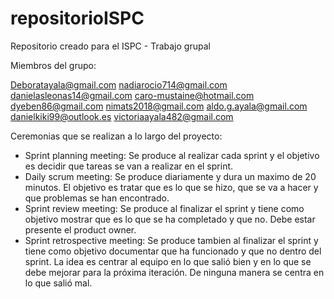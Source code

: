# repositorioISPC
Repositorio creado para el ISPC - Trabajo grupal

Miembros del grupo:

Deboratayala@gmail.com
nadiarocio714@gmail.com
danielasleonas14@gmail.com
caro-mustaine@hotmail.com
dyeben86@gmail.com
nimats2018@gmail.com
aldo.g.ayala@gmail.com
danielkiki99@outlook.es
victoriaayala482@gmail.com

Ceremonias que se realizan a lo largo del proyecto:
* Sprint planning meeting: Se produce al realizar cada sprint y el objetivo es decidir que tareas se van a realizar en el sprint.
* Daily scrum meeting: Se produce diariamente y dura un maximo de 20 minutos. El objetivo es tratar que es lo que se hizo, que se va a hacer y que problemas se han encontrado.
* Sprint review meeting: Se produce al finalizar el sprint y tiene como objetivo mostrar que es lo que se ha completado y que no. Debe estar presente el product owner.
* Sprint retrospective meeting: Se produce tambien al finalizar el sprint y tiene como objetivo documentar que ha funcionado y que no dentro del sprint. La idea es centrar al equipo en lo que salió bien y en lo que se debe mejorar para la próxima iteración. De ninguna manera se centra en lo que salió mal.

